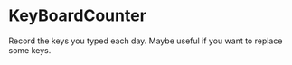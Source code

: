 # KeyBoardCounter
Record the keys you typed each day. Maybe useful if you want to replace some keys.
